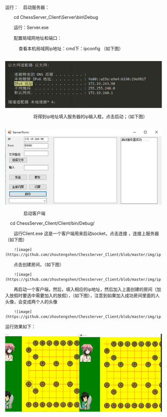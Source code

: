 运行：
    启动服务器：
    
        cd ChessServer_Client\Server\bin\Debug
        
        运行：Server.exe 
        
        
        配置局域网地址和端口：
        
        
            查看本机局域网ip地址：cmd下：ipconfig （如下图）
            
            ![image](https://github.com/zhoutengshen/ChessServer_Client/blob/master/img/ip.PNG)
            
            
            将得到ip地址填入服务器的ip输入框，点击启动；（如下图）
            
            ![image](https://github.com/zhoutengshen/ChessServer_Client/blob/master/img/server.PNG)
            
            
    启动客户端
    
        cd ChessServer_Client/Client/bin/Debug/
        
    
        运行Client.exe 这是一个客户端用来启动socket，点击连接 ，连接上服务器（如下图）
        
        ![image](https://github.com/zhoutengshen/ChessServer_Client/blob/master/img/ip.PNG)
        
        
        点击创建房间，（如下图）
        
        ![image](https://github.com/zhoutengshen/ChessServer_Client/blob/master/img/ip.PNG)
        
        再启动一个客户端，然后，填入相应的ip地址，然后加入上面创建的房间（加入放假时要选中需要加入的放假），（如下图），注意到如果加入成功房间里面的人头像，会变成两个人的头像
        
        ![image](https://github.com/zhoutengshen/ChessServer_Client/blob/master/img/ip.PNG)
        
 运行效果如下：
 
 ![image](https://github.com/zhoutengshen/ChessServer_Client/blob/master/img/888.gif)
 
